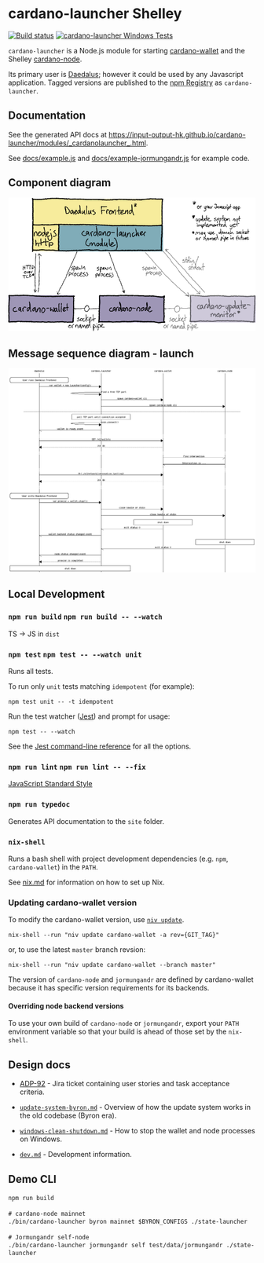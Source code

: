 # cardano-launcher Shelley

[![Build status](https://badge.buildkite.com/98083d5651511146dab7911b99f20ff9b60b4f8be25298a82f.svg?branch=master)](https://buildkite.com/input-output-hk/cardano-launcher) [![cardano-launcher Windows Tests](https://github.com/input-output-hk/cardano-launcher/workflows/cardano-launcher%20Windows%20Tests/badge.svg?branch=master)](https://github.com/input-output-hk/cardano-launcher/actions?query=workflow%3A%22cardano-launcher+Windows+Tests%22+branch%3Amaster)

`cardano-launcher` is a Node.js module for starting
[cardano-wallet](https://github.com/input-output-hk/cardano-wallet)
and the Shelley
[cardano-node](https://github.com/input-output-hk/cardano-node).

Its primary user is
[Daedalus](https://github.com/input-output-hk/daedalus); however it
could be used by any Javascript application. Tagged versions are published to the [npm Registry](https://www.npmjs.com/package/cardano-launcher) as `cardano-launcher`.

## Documentation

See the generated API docs at https://input-output-hk.github.io/cardano-launcher/modules/_cardanolauncher_.html.

See [docs/example.js](./docs/example.js)
and [docs/example-jormungandr.js](./docs/example-jormungandr.js)
for example code.

## Component diagram

![Component diagram](./docs/component-diagram.png)

## Message sequence diagram - launch

![Component diagram](./docs/launch.png)


## Local Development

### `npm run build` `npm run build -- --watch`

TS -> JS in `dist`

### `npm test` `npm test -- --watch unit`

Runs all tests.

To run only `unit` tests matching `idempotent` (for example):

    npm test unit -- -t idempotent

Run the test watcher ([Jest](https://jestjs.io/docs/en/getting-started)) and prompt for usage:

    npm test -- --watch

See the [Jest command-line reference](https://jestjs.io/docs/en/cli) for all the options.

### `npm run lint` `npm run lint -- --fix`

[JavaScript Standard Style](https://standardjs.com/)

### `npm run typedoc`

Generates API documentation to the `site` folder.

### `nix-shell`

Runs a bash shell with project development dependencies (e.g. `npm`,
`cardano-wallet`) in the `PATH`.

See [nix.md](https://github.com/input-output-hk/iohk-nix/blob/master/docs/nix.md)
for information on how to set up Nix.

### Updating cardano-wallet version

To modify the cardano-wallet version, use [`niv update`](https://github.com/nmattia/niv#update).

    nix-shell --run "niv update cardano-wallet -a rev={GIT_TAG}"

or, to use the latest `master` branch revsion:

    nix-shell --run "niv update cardano-wallet --branch master"

The version of `cardano-node` and `jormungandr` are defined by
cardano-wallet because it has specific version requirements for its
backends.

#### Overriding node backend versions

To use your own build of `cardano-node` or `jormungandr`, export your
`PATH` environment variable so that your build is ahead of those set
by the `nix-shell`.

## Design docs

 * [ADP-92](https://jira.iohk.io/browse/ADP-92) - Jira ticket
   containing user stories and task acceptance criteria.

 * [`update-system-byron.md`](./docs/update-system-byron.md) -
   Overview of how the update system works in the old codebase (Byron
   era).

 * [`windows-clean-shutdown.md`](./docs/windows-clean-shutdown.md) -
   How to stop the wallet and node processes on Windows.

 * [`dev.md`](./docs/dev.md) - Development information.

## Demo CLI
```shell script
npm run build

# cardano-node mainnet
./bin/cardano-launcher byron mainnet $BYRON_CONFIGS ./state-launcher

# Jormungandr self-node
./bin/cardano-launcher jormungandr self test/data/jormungandr ./state-launcher
```
